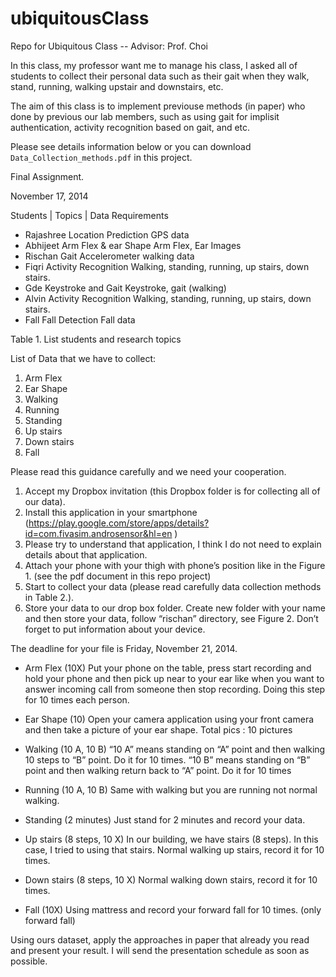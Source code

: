 # ubiquitousClass
Repo for Ubiquitous Class -- Advisor: Prof. Choi

In this class, my professor want me to manage his class, I asked all of students to collect their personal data such as their gait when they walk, stand, running, walking upstair and downstairs, etc. 

The aim of this class is to implement previouse methods (in paper) who done by previous our lab members, such as using gait for implisit authentication, activity recognition based on gait, and etc. 

Please see details information below or you can download `Data_Collection_methods.pdf` in this project. 

Final Assignment.

November 17, 2014

Students	| Topics	| Data Requirements
- Rajashree	Location Prediction	GPS data
- Abhijeet	Arm Flex & ear Shape	Arm Flex, Ear Images
- Rischan	Gait	Accelerometer walking data
- Fiqri	Activity Recognition	Walking, standing, running, up stairs, down stairs.
- Gde	Keystroke and Gait	Keystroke, gait (walking)
- Alvin	Activity Recognition	Walking, standing, running, up stairs, down stairs.
- Fall	Fall Detection	Fall data


Table 1. List students and research topics

List of Data that we have to collect:

1.	Arm Flex
2.	Ear Shape
3.	Walking
4.	Running
5.	Standing
6.	Up stairs
7.	Down stairs
8.	Fall


Please read this guidance carefully and we need your cooperation.

1.	Accept my Dropbox invitation (this Dropbox folder is for collecting all of our data).
2.	Install this application in your smartphone (https://play.google.com/store/apps/details?id=com.fivasim.androsensor&hl=en )
3.	Please try to understand that application, I think I do not need to explain details about that application. 
4.	Attach your phone with your thigh with phone’s position like in the Figure 1. (see the pdf document in this repo project)
5.	Start to collect your data (please read carefully data collection methods in Table 2.). 
6.	Store your data to our drop box folder. Create new folder with your name and then store your data, follow “rischan” directory, see Figure 2. Don’t forget to put information about your device.
 

The deadline for your file is Friday, November 21, 2014. 


- Arm Flex (10X)	Put your phone on the table, press start recording and hold your phone and then pick up near to your ear like when you want to answer incoming call from someone then stop recording. Doing this step for 10 times each person. 

- Ear Shape (10)	Open your camera application using your front camera and then take a picture of your ear shape. Total pics : 10 pictures

- Walking (10 A, 10 B)	“10 A” means standing on “A” point and then walking 10 steps to “B” point. Do it for 10 times.
“10 B” means standing on “B” point and then walking return back to “A” point. Do it for 10 times

- Running (10 A, 10 B)	Same with walking but you are running not normal walking. 

- Standing (2 minutes)	Just stand for 2 minutes and record your data. 

- Up stairs (8 steps, 10 X)	In our building, we have stairs (8 steps). In this case, I tried to using that stairs. Normal walking up stairs, record it for 10 times. 

- Down stairs (8 steps, 10 X)	Normal walking down stairs, record it for 10 times. 

- Fall (10X)	Using mattress and record your forward fall for 10 times. (only forward fall)

Using ours dataset, apply the approaches in paper that already you read and present your result. I will send the presentation schedule as soon as possible.
